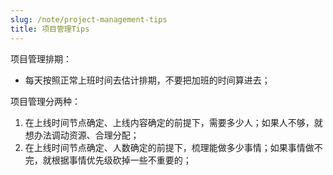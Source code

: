 ```yaml
---
slug: /note/project-management-tips
title: 项目管理Tips
---
```

项目管理排期：
- 每天按照正常上班时间去估计排期，不要把加班的时间算进去；

项目管理分两种：
1. 在上线时间节点确定、上线内容确定的前提下，需要多少人；如果人不够，就想办法调动资源、合理分配；
2. 在上线时间节点确定、人数确定的前提下，梳理能做多少事情；如果事情做不完，就根据事情优先级砍掉一些不重要的；
